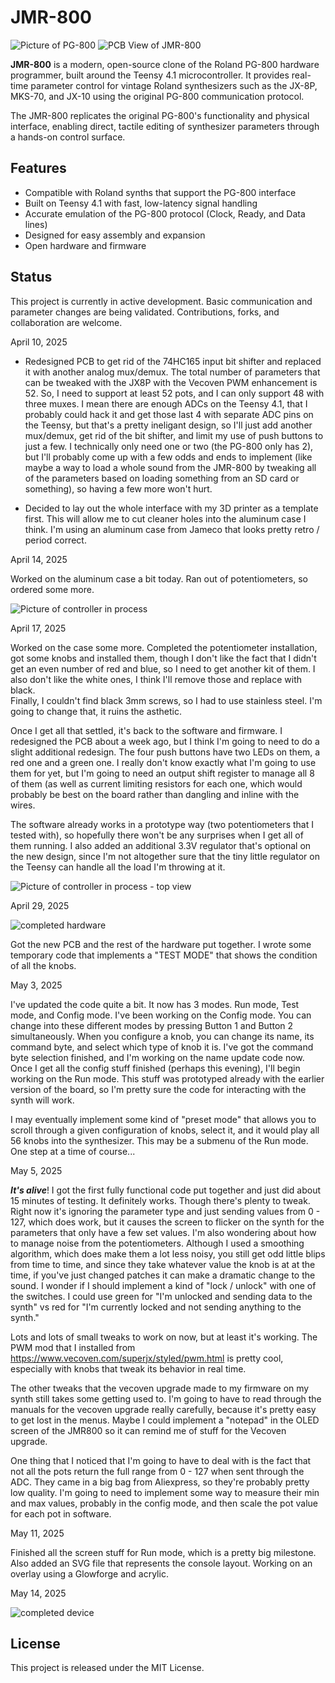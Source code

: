 # JMR-800

![Picture of PG-800](PG-800.png)
![PCB View of JMR-800](3d_image.png)

**JMR-800** is a modern, open-source clone of the Roland PG-800 hardware programmer, built around the Teensy 4.1 microcontroller. It provides real-time 
parameter control for vintage Roland synthesizers such as the JX-8P, MKS-70, and JX-10 using the original PG-800 communication protocol.

The JMR-800 replicates the original PG-800's functionality and physical interface, enabling direct, tactile editing of synthesizer parameters through a 
hands-on control surface.

## Features

- Compatible with Roland synths that support the PG-800 interface
- Built on Teensy 4.1 with fast, low-latency signal handling
- Accurate emulation of the PG-800 protocol (Clock, Ready, and Data lines)
- Designed for easy assembly and expansion
- Open hardware and firmware

## Status

This project is currently in active development. Basic communication and parameter changes are being validated. Contributions, forks, and collaboration are 
welcome.

April 10, 2025

- Redesigned PCB to get rid of the 74HC165 input bit shifter and replaced it with another analog mux/demux.  The total number of parameters that can be 
tweaked with the JX8P with the Vecoven PWM enhancement is 52.  So, I need to support at least 52 pots, and I can only support 48 with three muxes.  I mean
there are enough ADCs on the Teensy 4.1, that I probably could hack it and get those last 4 with separate ADC pins on the Teensy, but that's a pretty 
ineligant design, so I'll just add another mux/demux, get rid of the bit shifter, and limit my use of push buttons to just a few.  I technically only 
need one or two (the PG-800 only has 2), but I'll probably come up with a few odds and ends to implement (like maybe a way to load a whole sound from 
the JMR-800 by tweaking all of the parameters based on loading something from an SD card or something), so having a few more won't hurt.

- Decided to lay out the whole interface with my 3D printer as a template first.  This will allow me to cut cleaner holes into the aluminum case I think.
I'm using an aluminum case from Jameco that looks pretty retro / period correct.


April 14, 2025

Worked on the aluminum case a bit today.  Ran out of potentiometers, so ordered some more.

![Picture of controller in process](in_process_pic_1.png)


April 17, 2025

Worked on the case some more.  Completed the potentiometer installation, got some knobs and installed them, though I don't like the fact that I didn't get 
an even number of red and blue, so I need to get another kit of them.  I also don't like the white ones, I think I'll remove those and replace with black.  
Finally, I couldn't find black 3mm screws, so I had to use stainless steel.  I'm going to change that, it ruins the asthetic.

Once I get all that settled, it's back to the software and firmware.  I redesigned the PCB about a week ago, but I think I'm going to need to do a slight 
additional redesign.  The four push buttons have two LEDs on them, a red one and a green one.  I really don't know exactly what I'm going to use them 
for yet, but I'm going to need an output shift register to manage all 8 of them (as well as current limiting resistors for each one, which would probably 
be best on the board rather than dangling and inline with the wires.

The software already works in a prototype way (two potentiometers that I tested with), so hopefully there won't be any surprises when I get all of them 
running.  I also added an additional 3.3V regulator that's optional on the new design, since I'm not altogether sure that the tiny little regulator on the 
Teensy can handle all the load I'm throwing at it.

![Picture of controller in process - top view](in_process_pic_2.jpg)


April 29, 2025

![completed hardware](in_process_pic_3.jpg)

Got the new PCB and the rest of the hardware put together.  I wrote some temporary code that implements a "TEST MODE" that shows the condition of all 
the knobs.

May 3, 2025

I've updated the code quite a bit.  It now has 3 modes.  Run mode, Test mode, and Config mode.  I've been working on the Config mode.  You can change 
into these different modes by pressing Button 1 and Button 2 simultaneously.  When you configure a knob, you can change its name, its command byte, 
and select which type of knob it is.  I've got the command byte selection finished, and I'm working on the name update code now.  Once I get all the 
config stuff finished (perhaps this evening), I'll begin working on the Run mode.  This stuff was prototyped already with the earlier version of the 
board, so I'm pretty sure the code for interacting with the synth will work.

I may eventually implement some kind of "preset mode" that allows you to scroll through a given configuration of knobs, select it, and it would play 
all 56 knobs into the synthesizer.  This may be a submenu of the Run mode.  One step at a time of course...

May 5, 2025

***It's alive***!  I got the first fully functional code put together and just did about 15 minutes of testing.  It definitely works.  Though there's 
plenty to tweak.  Right now it's ignoring the parameter type and just sending values from 0 - 127, which does work, but it causes the screen to flicker 
on the synth for the parameters that only have a few set values.  I'm also wondering about how to manage noise from the potentiometers.  Although I 
used a smoothing algorithm, which does make them a lot less noisy, you still get odd little blips from time to time, and since they take whatever 
value the knob is at at the time, if you've just changed patches it can make a dramatic change to the sound.  I wonder if I should implement a 
kind of "lock / unlock" with one of the switches.  I could use green for "I'm unlocked and sending data to the synth" vs red for "I'm currently 
locked and not sending anything to the synth."

Lots and lots of small tweaks to work on now, but at least it's working.  The PWM mod that I installed from https://www.vecoven.com/superjx/styled/pwm.html
is pretty cool, especially with knobs that tweak its behavior in real time.

The other tweaks that the vecoven upgrade made to my firmware on my synth still takes some getting used to.  I'm going to have to read through the 
manuals for the vecoven upgrade really carefully, because it's pretty easy to get lost in the menus.  Maybe I could implement a "notepad" in the 
OLED screen of the JMR800 so it can remind me of stuff for the Vecoven upgrade.

One thing that I noticed that I'm going to have to deal with is the fact that not all the pots return the full range from 0 - 127 when sent through the 
ADC.  They came in a big bag from Aliexpress, so they're probably pretty low quality.  I'm going to need to implement some way to measure their min and 
max values, probably in the config mode, and then scale the pot value for each pot in software.


May 11, 2025

Finished all the screen stuff for Run mode, which is a pretty big milestone.  Also added an SVG file that represents the console layout. Working on an 
overlay using a Glowforge and acrylic.


May 14, 2025

![completed device](completed_pic.jpg)

## License

This project is released under the MIT License.

